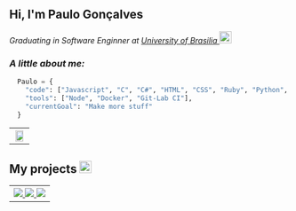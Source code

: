 <!-- Resume -->
<h2> Hi, I'm Paulo Gonçalves </h2>
<p>
    <em>Graduating in Software Enginner at <a href="http://www.unb.br"> University of Brasilia </a></em>
    <a>
      <img src="https://cultofthepartyparrot.com/flags/hd/brazilparrot.gif" width="22" height="22"/>
    </a>
</p>



<em><h3 style="font-weight: bold">A little about me:</h3></em>

``` Python
  Paulo = {
    "code": ["Javascript", "C", "C#", "HTML", "CSS", "Ruby", "Python", "Java"],
    "tools": ["Node", "Docker", "Git-Lab CI"],
    "currentGoal": "Make more stuff"
  }
```
<!-- Git Stats -->
<table style="width:100% ">
  <th>
    <a href="https://github.com/PauloGoncalvesLima">
      <img align="center" height='85%'src="https://github-readme-stats.vercel.app/api?username=PaulogoncalvesLima&show_icons=true&count_private=true&title_color=0366d6&icon_color=0366d6" />
    </a>
    <!-- Toplags is bugged check if they fixed later https://github.com/anuraghazra/github-readme-stats -->
    <!-- <a href="https://github.com/PauloGoncalvesLima">
      <img align="center" height='100%' src="https://github-readme-stats.vercel.app/api/top-langs/?username=PaulogoncalvesLima&orgs=ChatBot-Bino&langs_count=10&count_private=true&layout=compact&hide=C%23" /> -->
    </a>
  </th>
</table> 


<h2>My projects <img src="https://cultofthepartyparrot.com/parrots/hd/githubparrot.gif" width="22" height="22"/></h2>
<!-- Git Projects -->
<table style="width:100%" >
  <tr>
    <th>
      <a href="https://github.com/PauloGoncalvesLima">
        <img src="https://github-readme-stats.vercel.app/api/pin/?username=PaulogoncalvesLima&repo=Games-Projects" />
      </a>
      <a href="https://github.com/PauloGoncalvesLima">
        <img  src="https://github-readme-stats.vercel.app/api/pin/?username=PaulogoncalvesLima&repo=Chatbot-Bino" />
      </a>
      <a href="https://github.com/PauloGoncalvesLima">
        <img  src="https://github-readme-stats.vercel.app/api/pin/?username=PaulogoncalvesLima&repo=AsteriscoDecoder" />
      </a>
    </th>
  </tr>
</table>